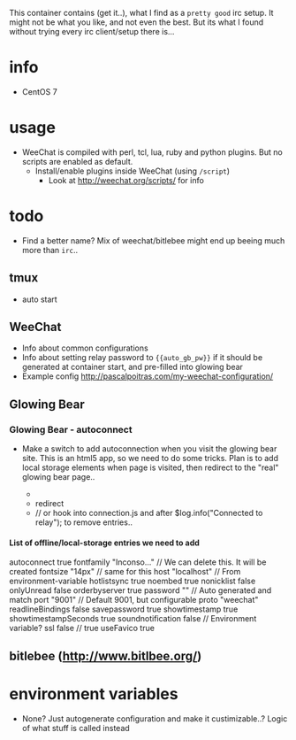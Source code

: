 This container contains (get it..), what I find as a `pretty good` irc setup.
It might not be what you like, and not even the best. But its what I found without trying every irc client/setup there is...

# info
* CentOS 7

# usage
* WeeChat is compiled with perl, tcl, lua, ruby and python plugins. But no scripts are enabled as default.
  * Install/enable plugins inside WeeChat (using `/script`)
    * Look at http://weechat.org/scripts/ for info

# todo
* Find a better name? Mix of weechat/bitlebee might end up beeing much more than `irc`..

## tmux
* auto start

## WeeChat
* Info about common configurations
* Info about setting relay password to `{{auto_gb_pw}}` if it should be generated at container start, and pre-filled into glowing bear
* Example config http://pascalpoitras.com/my-weechat-configuration/

## Glowing Bear

### Glowing Bear - autoconnect
* Make a switch to add autoconnection when you visit the glowing bear site. This is an html5 app, so we need to do some tricks.
  Plan is to add local storage elements when page is visited, then redirect to the "real" glowing bear page..

  * <script>localStorage.setItem("name", "value"); ....</script>
  * redirect
  * <script>localStorage.removeItem("name"); ...</script> // or hook into connection.js and after $log.info("Connected to relay"); to remove entries..

#### List of offline/local-storage entries we need to add
autoconnect     true
fontfamily      "Inconso..."    // We can delete this. It will be created
fontsize        "14px"          // same for this
host            "localhost"     // From environment-variable
hotlistsync	true
noembed         true
nonicklist      false
onlyUnread      false
orderbyserver   true
password        ""              // Auto generated and match
port            "9001"          // Default 9001, but configurable
proto           "weechat"
readlineBindings false
savepassword    true
showtimestamp   true
showtimestampSeconds true
soundnotification    false      // Environment variable?
ssl             false           // true
useFavico       true


## bitlebee (http://www.bitlbee.org/)

# environment variables
* None? Just autogenerate configuration and make it custimizable..? Logic of what stuff is called instead 

